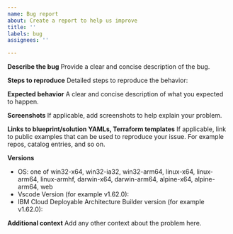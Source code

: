 ```yaml
---
name: Bug report
about: Create a report to help us improve
title: ''
labels: bug
assignees: ''

---
```


**Describe the bug**
Provide a clear and concise description of the bug.

**Steps to reproduce**
Detailed steps to reproduce the behavior:

**Expected behavior**
A clear and concise description of what you expected to happen.

**Screenshots**
If applicable, add screenshots to help explain your problem.

**Links to blueprint/solution YAMLs, Terraform templates**
If applicable, link to public examples that can be used to reproduce your issue. For example repos, catalog entries, and so on.

**Versions**
 - OS: one of win32-x64, win32-ia32, win32-arm64, linux-x64, linux-arm64, linux-armhf, darwin-x64, darwin-arm64, alpine-x64, alpine-arm64, web
 - Vscode Version (for example v1.62.0):
 - IBM Cloud Deployable Architecture Builder version (for example v1.62.0):

**Additional context**
Add any other context about the problem here.
